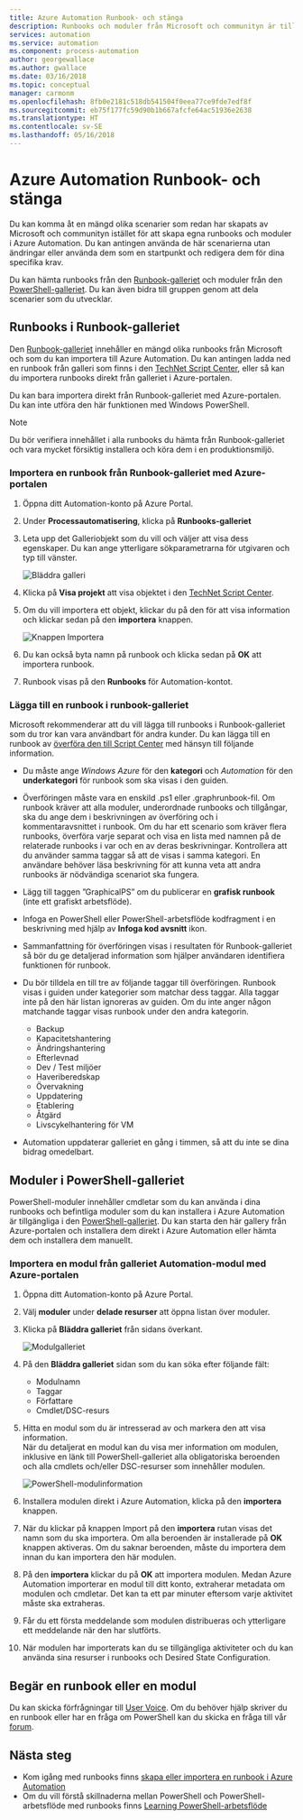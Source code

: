 ```yaml
---
title: Azure Automation Runbook- och stänga
description: Runbooks och moduler från Microsoft och communityn är tillgängliga för dig att installera och använda i Azure Automation-miljön.  Den här artikeln beskriver hur du kan använda dessa resurser och bidra runbooks i galleriet.
services: automation
ms.service: automation
ms.component: process-automation
author: georgewallace
ms.author: gwallace
ms.date: 03/16/2018
ms.topic: conceptual
manager: carmonm
ms.openlocfilehash: 8fb0e2181c518db541504f0eea77ce9fde7edf8f
ms.sourcegitcommit: eb75f177fc59d90b1b667afcfe64ac51936e2638
ms.translationtype: HT
ms.contentlocale: sv-SE
ms.lasthandoff: 05/16/2018
---
```

# <a name="runbook-and-module-galleries-for-azure-automation"></a>Azure Automation Runbook- och stänga
Du kan komma åt en mängd olika scenarier som redan har skapats av Microsoft och communityn istället för att skapa egna runbooks och moduler i Azure Automation.  Du kan antingen använda de här scenarierna utan ändringar eller använda dem som en startpunkt och redigera dem för dina specifika krav.

Du kan hämta runbooks från den [Runbook-galleriet](#runbooks-in-runbook-gallery) och moduler från den [PowerShell-galleriet](#modules-in-powerShell-gallery).  Du kan även bidra till gruppen genom att dela scenarier som du utvecklar.

## <a name="runbooks-in-runbook-gallery"></a>Runbooks i Runbook-galleriet
Den [Runbook-galleriet](http://gallery.technet.microsoft.com/scriptcenter/site/search?f\[0\].Type=RootCategory&f\[0\].Value=WindowsAzure&f\[1\].Type=SubCategory&f\[1\].Value=WindowsAzure_automation&f\[1\].Text=Automation) innehåller en mängd olika runbooks från Microsoft och som du kan importera till Azure Automation. Du kan antingen ladda ned en runbook från galleri som finns i den [TechNet Script Center](https://gallery.technet.microsoft.com/scriptcenter/site/upload), eller så kan du importera runbooks direkt från galleriet i Azure-portalen.

Du kan bara importera direkt från Runbook-galleriet med Azure-portalen. Du kan inte utföra den här funktionen med Windows PowerShell.

> [!NOTE]
> Du bör verifiera innehållet i alla runbooks du hämta från Runbook-galleriet och vara mycket försiktig installera och köra dem i en produktionsmiljö.
> 
> 

### <a name="to-import-a-runbook-from-the-runbook-gallery-with-the-azure-portal"></a>Importera en runbook från Runbook-galleriet med Azure-portalen
1. Öppna ditt Automation-konto på Azure Portal.
2. Under **Processautomatisering**, klicka på **Runbooks-galleriet**
3. Leta upp det Galleriobjekt som du vill och väljer att visa dess egenskaper. Du kan ange ytterligare sökparametrarna för utgivaren och typ till vänster.
   
    ![Bläddra galleri](media/automation-runbook-gallery/browse-gallery.png)
5. Klicka på **Visa projekt** att visa objektet i den [TechNet Script Center](http://gallery.technet.microsoft.com/).
6. Om du vill importera ett objekt, klickar du på den för att visa information och klickar sedan på den **importera** knappen.
   
    ![Knappen Importera](media/automation-runbook-gallery/gallery-item-detail.png)
7. Du kan också byta namn på runbook och klicka sedan på **OK** att importera runbook.
8. Runbook visas på den **Runbooks** för Automation-kontot.

### <a name="adding-a-runbook-to-the-runbook-gallery"></a>Lägga till en runbook i runbook-galleriet
Microsoft rekommenderar att du vill lägga till runbooks i Runbook-galleriet som du tror kan vara användbart för andra kunder.  Du kan lägga till en runbook av [överföra den till Script Center](http://gallery.technet.microsoft.com/site/upload) med hänsyn till följande information.

* Du måste ange *Windows Azure* för den **kategori** och *Automation* för den **underkategori** för runbook som ska visas i den guiden.  
* Överföringen måste vara en enskild .ps1 eller .graphrunbook-fil.  Om runbook kräver att alla moduler, underordnade runbooks och tillgångar, ska du ange dem i beskrivningen av överföring och i kommentaravsnittet i runbook.  Om du har ett scenario som kräver flera runbooks, överföra varje separat och visa en lista med namnen på de relaterade runbooks i var och en av deras beskrivningar. Kontrollera att du använder samma taggar så att de visas i samma kategori. En användare behöver läsa beskrivning för att kunna veta att andra runbooks är nödvändiga scenariot ska fungera.
* Lägg till taggen ”GraphicalPS” om du publicerar en **grafisk runbook** (inte ett grafiskt arbetsflöde). 
* Infoga en PowerShell eller PowerShell-arbetsflöde kodfragment i en beskrivning med hjälp av **Infoga kod avsnitt** ikon.
* Sammanfattning för överföringen visas i resultaten för Runbook-galleriet så bör du ge detaljerad information som hjälper användaren identifiera funktionen för runbook.
* Du bör tilldela en till tre av följande taggar till överföringen.  Runbook visas i guiden under kategorier som matchar dess taggar.  Alla taggar inte på den här listan ignoreras av guiden. Om du inte anger någon matchande taggar visas runbook under den andra kategorin.
  
  * Backup
  * Kapacitetshantering
  * Ändringshantering
  * Efterlevnad
  * Dev / Test miljöer
  * Haveriberedskap
  * Övervakning
  * Uppdatering
  * Etablering
  * Åtgärd
  * Livscykelhantering för VM
* Automation uppdaterar galleriet en gång i timmen, så att du inte se dina bidrag omedelbart.

## <a name="modules-in-powershell-gallery"></a>Moduler i PowerShell-galleriet
PowerShell-moduler innehåller cmdletar som du kan använda i dina runbooks och befintliga moduler som du kan installera i Azure Automation är tillgängliga i den [PowerShell-galleriet](http://www.powershellgallery.com).  Du kan starta den här gallery från Azure-portalen och installera dem direkt i Azure Automation eller hämta dem och installera dem manuellt.  

### <a name="to-import-a-module-from-the-automation-module-gallery-with-the-azure-portal"></a>Importera en modul från galleriet Automation-modul med Azure-portalen
1. Öppna ditt Automation-konto på Azure Portal.
2. Välj **moduler** under **delade resurser** att öppna listan över moduler.
4. Klicka på **Bläddra galleriet** från sidans överkant.
   
    ![Modulgalleriet](media/automation-runbook-gallery/modules-blade.png) <br>
5. På den **Bläddra galleriet** sidan som du kan söka efter följande fält:
   
   * Modulnamn
   * Taggar
   * Författare
   * Cmdlet/DSC-resurs
6. Hitta en modul som du är intresserad av och markera den att visa information.  
   När du detaljerat en modul kan du visa mer information om modulen, inklusive en länk till PowerShell-galleriet alla obligatoriska beroenden och alla cmdlets och/eller DSC-resurser som innehåller modulen.
   
    ![PowerShell-modulinformation](media/automation-runbook-gallery/gallery-item-details-blade.png) <br>
7. Installera modulen direkt i Azure Automation, klicka på den **importera** knappen.
8. När du klickar på knappen Import på den **importera** rutan visas det namn som du ska importera. Om alla beroenden är installerade på **OK** knappen aktiveras. Om du saknar beroenden, måste du importera dem innan du kan importera den här modulen.
9. På den **importera** klickar du på **OK** att importera modulen. Medan Azure Automation importerar en modul till ditt konto, extraherar metadata om modulen och cmdletar. Det kan ta ett par minuter eftersom varje aktivitet måste ska extraheras.
10. Får du ett första meddelande som modulen distribueras och ytterligare ett meddelande när den har slutförts.
11. När modulen har importerats kan du se tillgängliga aktiviteter och du kan använda sina resurser i runbooks och Desired State Configuration.

## <a name="requesting-a-runbook-or-module"></a>Begär en runbook eller en modul
Du kan skicka förfrågningar till [User Voice](https://feedback.azure.com/forums/246290-azure-automation/).  Om du behöver hjälp skriver du en runbook eller har en fråga om PowerShell kan du skicka en fråga till vår [forum](http://social.msdn.microsoft.com/Forums/windowsazure/en-US/home?forum=azureautomation&filter=alltypes&sort=lastpostdesc).

## <a name="next-steps"></a>Nästa steg
* Kom igång med runbooks finns [skapa eller importera en runbook i Azure Automation](automation-creating-importing-runbook.md)
* Om du vill förstå skillnaderna mellan PowerShell och PowerShell-arbetsflöde med runbooks finns [Learning PowerShell-arbetsflöde](automation-powershell-workflow.md)

